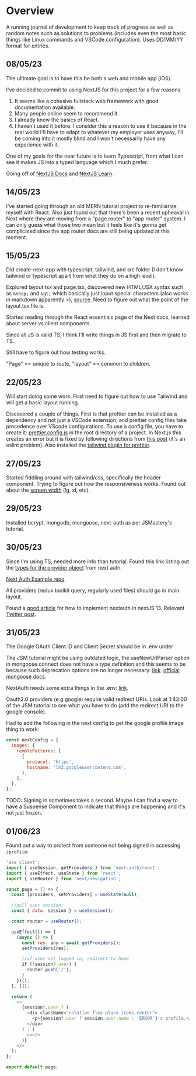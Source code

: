 # Overview

A running journal of development to keep track of progress as well as random notes such as solutions to problems (includes even the most basic things like Linux commands and VSCode configuration). Uses DD/MM/YY format for entries.

## 08/05/23

The ultimate goal is to have this be both a web and mobile app (iOS).

I've decided to commit to using NextJS for this project for a few reasons.

1. It seems like a cohesive fullstack web framework with good documentation available.
2. Many people online seem to recommend it.
3. I already know the basics of React.
4. I haven't used it before. I consider this a reason to use it because in the real world I'll have to adapt to whatever my employer uses anyway, I'll be coming into it mostly blind and I won't necessarily have any experience with it.

One of my goals for the near future is to learn Typescript, from what I can see it makes JS into a typed language which I much prefer.

Going off of [NextJS Docs](https://nextjs.org/docs) and [NextJS Learn](https://nextjs.org/learn/foundations/about-nextjs).

## 14/05/23

I've started going through an old MERN tutorial project to re-familiarize myself with React. Also just found out that there's been a recent upheaval in Next where they are moving from a "page router" to "app router" system. I can only guess what those two mean but it feels like it's gonna get complicated since the app router docs are still being updated at this moment.

## 15/05/23

Did create-next-app with typescript, tailwind, and src folder (I don't know tailwind or typescript apart from what they do on a high level).

Explored layout.tsx and page.tsx, discovered new HTML/JSX syntax such as `&nbsp;` and `&gt;` which basically just input special characters (also works in markdown apparently &gt;), [source](https://www.w3schools.com/html/html_entities.asp). Need to figure out what the point of the layout.tsx file is.

Started reading through the React essentials page of the Next docs, learned about server vs client components.

Since all JS is valid TS, I think I'll write things in JS first and then migrate to TS.

Still have to figure out how testing works.

"Page" == unique to route, "layout" == common to children.

## 22/05/23

Will start doing some work. First need to figure out how to use Tailwind and will get a basic layout running.

Discovered a couple of things. First is that prettier can be installed as a dependency and not just a VSCode extension, and prettier config files take precedence over VScode configurations. To use a config file, you have to create it: [prettier.config.js](https://prettier.io/docs/en/configuration.html) in the root directory of a project. In Next.js this creates an error but it is fixed by following directions from [this post](https://stackoverflow.com/questions/68163385/parsing-error-cannot-find-module-next-babel) (it's an eslint problem). Also installed the [tailwind plugin for prettier](https://github.com/tailwindlabs/prettier-plugin-tailwindcss).

## 27/05/23

Started fiddling around with tailwind/css, specifically the header component. Trying to figure out how the responsiveness works. Found out about the [screen width](https://stackoverflow.com/questions/43445592/what-is-the-meaning-of-xs-md-lg-in-css-flexbox-system) (lg, xl, etc).

## 29/05/23

Installed bcrypt, mongodb, mongoose, next-auth as per JSMastery's tutorial.

## 30/05/23

Since I'm using TS, needed more info than tutorial. Found this link listing out the [types for the provider object](https://next-auth.js.org/v3/configuration/providers) from next auth.

[Next Auth Example repo](https://github.com/nextauthjs/next-auth-example)

All providers (redux toolkit query, regularly used files) should go in main layout.

Found a [good article](https://codevoweb.com/setup-and-use-nextauth-in-nextjs-13-app-directory/) for how to implement nextauth in nextJS 13. Relevant [Twitter post](https://twitter.com/nextauthjs/status/1589719535363715072?lang=en).

## 31/05/23

The Google OAuth Client ID and Client Secret should be in .env under

The JSM tutorial might be using outdated logic, the useNewUrlParser option in mongoose.connect does not have a type definition and this seems to be because such deprecation options are no longer necessary: [link](https://stackoverflow.com/questions/56306484/type-error-using-usenewurlparser-with-mongoose-in-typescript). [official mongoose docs](https://mongoosejs.com/docs/migrating_to_6.html#no-more-deprecation-warning-options).

NextAuth needs some extra things in the .env: [link](https://next-auth.js.org/configuration/options).

Oauth2.0 providers (e.g google) require valid redirect URIs. Look at 1:43:00 of the JSM tutorial to see what you have to do (add the redirect URI to the google console).

Had to add the following in the next config to get the google profile image thing to work:

```js
const nextConfig = {
  images: {
    remotePatterns: [
      {
        protocol: 'https',
        hostname: 'lh3.googleusercontent.com',
      },
    ],
  },
};
```

TODO: Signing in sometimes takes a second. Maybe I can find a way to have a Suspense Component to indicate that things are happening and it's not just frozen.

## 01/06/23

Found out a way to protect from someone not being signed in accessing `/profile`:

```js
'use client';
import { useSession, getProviders } from 'next-auth/react';
import { useEffect, useState } from 'react';
import { useRouter } from 'next/navigation';

const page = () => {
  const [providers, setProviders] = useState(null);

  //pull user session:
  const { data: session } = useSession();

  const router = useRouter();

  useEffect(() => {
    (async () => {
      const res: any = await getProviders();
      setProviders(res);

      //if user not logged in, redirect to home
      if (!session?.user) {
        router.push('/');
      }
    })();
  }, []);

  return (
    <>
      {session?.user ? (
        <div className="relative flex place-items-center">
          <p>{session?.user ? session.user.name : 'ERROR'}'s profile.</p>
        </div>
      ) : (
        <></>
      )}
    </>
  );
};

export default page;
```

